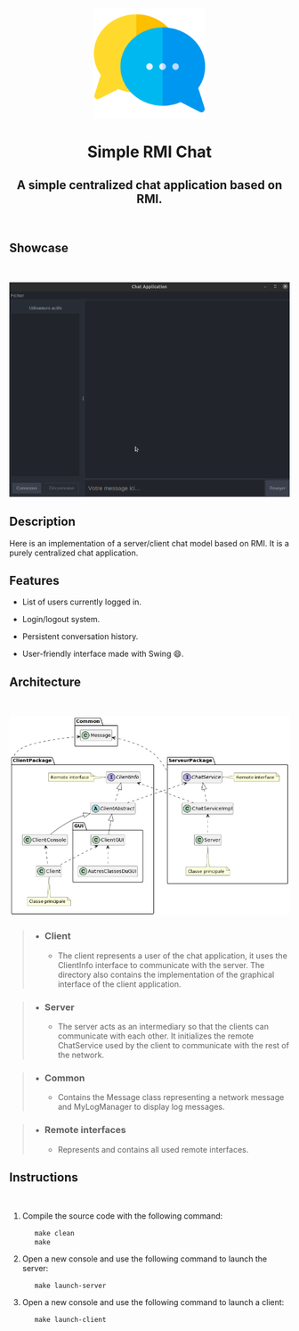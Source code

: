 <div align="center">
	<br>
	<br>
	<img src="assets/images/ChatLogo.png" width="200" height="200">
	<h1>Simple RMI Chat</h1>
	<p>
	<h2>A simple centralized chat application based on RMI.</h2>
	</p>
	<br>
</div>


## Showcase
<br>

<p style="text-align: center">
  <img src="assets/gifs/Demo.gif"  alt="Application demo"/>
</p>

## Description

Here is an implementation of a server/client chat model based on RMI. It is a purely centralized chat application.

## Features

- List of users currently logged in.
  
- Login/logout system.
  
- Persistent conversation history.
  
- User-friendly interface made with Swing 😄.

## Architecture

<br>

<p style="text-align: center">
  <img src="assets/images/UML_chat.png"  alt="UML diagram"/>
</p>

> - ### Client
>   - The client represents a user of the chat application, it uses the ClientInfo interface to communicate with the server. The directory also contains the implementation of the graphical interface of the client application.

> - ### Server
>   - The server acts as an intermediary so that the clients can communicate with each other. It initializes the remote ChatService used by the client to communicate with the rest of the network.

> - ### Common
>   - Contains the Message class representing a network message and MyLogManager to display log messages.

> - ### Remote interfaces
>   - Represents and contains all used remote interfaces.


## Instructions

<br>

1. Compile the source code with the following command:
   
   ```console
      make clean
      make
   ```
2. Open a new console and use the following command to launch the server:
   ```console
      make launch-server
   ```
3. Open a new console and use the following command to launch a client:
   ```console
      make launch-client
   ```